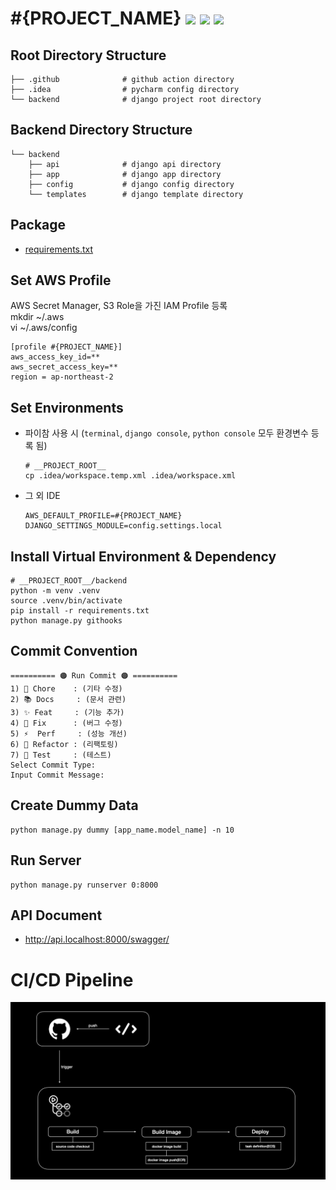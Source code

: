 # #{PROJECT_NAME} [![](https://img.shields.io/badge/python-3.9-blue.svg)](https://www.python.org/downloads/) [![](https://img.shields.io/badge/django-4.2-green.svg)](https://www.python.org/downloads/) [![](https://img.shields.io/badge/drf-3.14-red.svg)](https://www.python.org/downloads/)  

## Root Directory Structure
```
├── .github              # github action directory
├── .idea                # pycharm config directory
└── backend              # django project root directory
```


## Backend Directory Structure
```
└── backend
    ├── api              # django api directory
    ├── app              # django app directory
    ├── config           # django config directory
    └── templates        # django template directory
```


## Package
- [requirements.txt](./backend/requirements.txt)


## Set AWS Profile
AWS Secret Manager, S3 Role을 가진 IAM Profile 등록  
mkdir ~/.aws  
vi ~/.aws/config
```
[profile #{PROJECT_NAME}]
aws_access_key_id=**
aws_secret_access_key=**
region = ap-northeast-2
```


## Set Environments
- 파이참 사용 시 (`terminal`, `django console`, `python console` 모두 환경변수 등록 됨)
  ```
  # __PROJECT_ROOT__
  cp .idea/workspace.temp.xml .idea/workspace.xml
  ```
- 그 외 IDE
  ```
  AWS_DEFAULT_PROFILE=#{PROJECT_NAME}
  DJANGO_SETTINGS_MODULE=config.settings.local
  ```


## Install Virtual Environment & Dependency
```
# __PROJECT_ROOT__/backend
python -m venv .venv
source .venv/bin/activate
pip install -r requirements.txt
python manage.py githooks
```


## Commit Convention
```
========== 🟠 Run Commit 🟠 ==========
1) 🤖 Chore    : (기타 수정)     
2) 📚 Docs     : (문서 관련)     
3) ✨ Feat     : (기능 추가)     
4) 🐛 Fix      : (버그 수정)    
5) ⚡  Perf     : (성능 개선)     
6) 🔨 Refactor : (리팩토링)     
7) 🚨 Test     : (테스트) 
Select Commit Type: 
Input Commit Message:
```

## Create Dummy Data
```
python manage.py dummy [app_name.model_name] -n 10
```


## Run Server
```
python manage.py runserver 0:8000
```


## API Document
- http://api.localhost:8000/swagger/


# CI/CD Pipeline
![CI/CD](./.github/CICD.jpeg)
